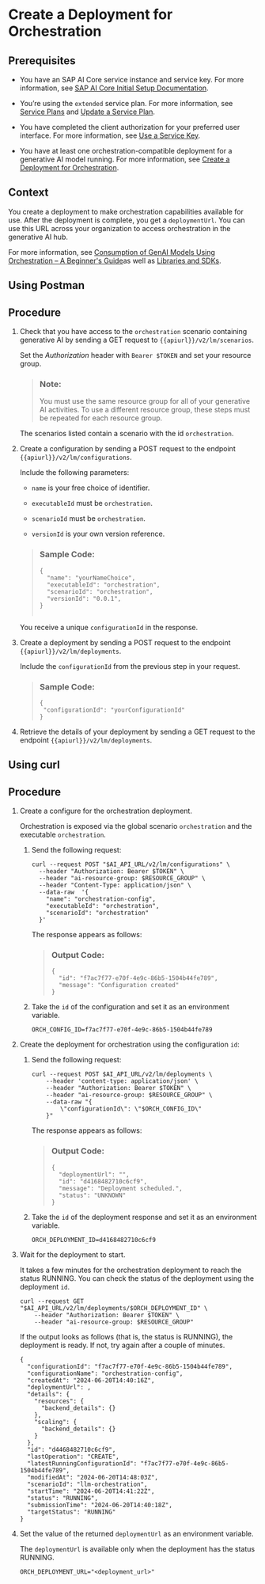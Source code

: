 <!-- loio4387aa7a9fa44402822ad6bc3631f846 -->

# Create a Deployment for Orchestration





<a name="loio4387aa7a9fa44402822ad6bc3631f846__prereq_nzn_mdw_tyb"/>

## Prerequisites

-   You have an SAP AI Core service instance and service key. For more information, see [SAP AI Core Initial Setup Documentation](https://help.sap.com/docs/AI_CORE/2d6c5984063c40a59eda62f4a9135bee/38c4599432d74c1d94e70f7c955a717d.html?locale=en-US&state=PRODUCTION&version=CLOUD).
-   You’re using the `extended` service plan. For more information, see [Service Plans](service-plans-c7244c6.md) and [Update a Service Plan](update-a-service-plan-924f892.md).
-   You have completed the client authorization for your preferred user interface. For more information, see [Use a Service Key](use-a-service-key-3a97465.md).

-   You have at least one orchestration-compatible deployment for a generative AI model running. For more information, see [Create a Deployment for Orchestration](create-a-deployment-for-orchestration-4387aa7.md).




<a name="loio4387aa7a9fa44402822ad6bc3631f846__context_oqk_24g_c2c"/>

## Context

You create a deployment to make orchestration capabilities available for use. After the deployment is complete, you get a `deploymentUrl`. You can use this URL across your organization to access orchestration in the generative AI hub.

For more information, see [Consumption of GenAI Models Using Orchestration – A Beginner's Guide](https://developers.sap.com/tutorials/ai-core-orchestration-consumption.html)as well as [Libraries and SDKs](libraries-and-sdks-499309d.md).

<a name="task_emp_lcz_bcc"/>

<!-- task\_emp\_lcz\_bcc -->

## Using Postman



<a name="task_emp_lcz_bcc__steps_upf_pcz_bcc"/>

## Procedure

1.  Check that you have access to the `orchestration` scenario containing generative AI by sending a GET request to `{{apiurl}}/v2/lm/scenarios`.

    Set the *Authorization* header with `Bearer $TOKEN` and set your resource group.

    > ### Note:  
    > You must use the same resource group for all of your generative AI activities. To use a different resource group, these steps must be repeated for each resource group.

    The scenarios listed contain a scenario with the id `orchestration`.

2.  Create a configuration by sending a POST request to the endpoint `{{apiurl}}/v2/lm/configurations`.

    Include the following parameters:

    -   `name` is your free choice of identifier.

    -   `executableId` must be `orchestration`.

    -   `scenarioId` must be `orchestration`.

    -   `versionId` is your own version reference.


    > ### Sample Code:  
    > ```
    > {
    > 	"name": "yourNameChoice",
    > 	"executableId": "orchestration",
    > 	"scenarioId": "orchestration",
    > 	"versionId": "0.0.1",
    > }
    >    
    > ```

    You receive a unique `configurationId` in the response.

3.  Create a deployment by sending a POST request to the endpoint `{{apiurl}}/v2/lm/deployments`.

    Include the `configurationId` from the previous step in your request.

    > ### Sample Code:  
    > ```
    > {
    >  "configurationId": "yourConfigurationId"
    > }
    > ```

4.  Retrieve the details of your deployment by sending a GET request to the endpoint `{{apiurl}}/v2/lm/deployments`.


<a name="task_yn2_tcz_bcc"/>

<!-- task\_yn2\_tcz\_bcc -->

## Using curl



<a name="task_yn2_tcz_bcc__steps_cdn_ycz_bcc"/>

## Procedure

1.  Create a configure for the orchestration deployment.

    Orchestration is exposed via the global scenario `orchestration` and the executable `orchestration`.

    1.  Send the following request:

        ```
        curl --request POST "$AI_API_URL/v2/lm/configurations" \
          --header "Authorization: Bearer $TOKEN" \
          --header "ai-resource-group: $RESOURCE_GROUP" \
          --header "Content-Type: application/json" \
          --data-raw  '{ 
            "name": "orchestration-config", 
            "executableId": "orchestration", 
            "scenarioId": "orchestration"
          }'
        ```

        The response appears as follows:

        > ### Output Code:  
        > ```
        > {
        >   "id": "f7ac7f77-e70f-4e9c-86b5-1504b44fe789",
        >   "message": "Configuration created"
        > }
        > ```

    2.  Take the `id` of the configuration and set it as an environment variable.

        ```
        ORCH_CONFIG_ID=f7ac7f77-e70f-4e9c-86b5-1504b44fe789
        ```


2.  Create the deployment for orchestration using the configuration `id`:

    1.  Send the following request:

        ```
        curl --request POST $AI_API_URL/v2/lm/deployments \
            --header 'content-type: application/json' \
            --header "Authorization: Bearer $TOKEN" \
            --header "ai-resource-group: $RESOURCE_GROUP" \
            --data-raw "{
                \"configurationId\": \"$ORCH_CONFIG_ID\"
            }"
        ```

        The response appears as follows:

        > ### Output Code:  
        > ```
        > {
        >   "deploymentUrl": "",
        >   "id": "d4168482710c6cf9",
        >   "message": "Deployment scheduled.",
        >   "status": "UNKNOWN"
        > }
        > ```

    2.  Take the `id` of the deployment response and set it as an environment variable.

        ```
        ORCH_DEPLOYMENT_ID=d4168482710c6cf9
        ```


3.  Wait for the deployment to start.

    It takes a few minutes for the orchestration deployment to reach the status RUNNING. You can check the status of the deployment using the deployment `id`.

    ```
    curl --request GET "$AI_API_URL/v2/lm/deployments/$ORCH_DEPLOYMENT_ID" \
        --header "Authorization: Bearer $TOKEN" \
        --header "ai-resource-group: $RESOURCE_GROUP"
    ```

    If the output looks as follows \(that is, the status is RUNNING\), the deployment is ready. If not, try again after a couple of minutes.

    ```
    {
      "configurationId": "f7ac7f77-e70f-4e9c-86b5-1504b44fe789",
      "configurationName": "orchestration-config",
      "createdAt": "2024-06-20T14:40:16Z",
      "deploymentUrl": ,
      "details": {
        "resources": {
          "backend_details": {}
        },
        "scaling": {
          "backend_details": {}
        }
      },
      "id": "d4468482710c6cf9",
      "lastOperation": "CREATE",
      "latestRunningConfigurationId": "f7ac7f77-e70f-4e9c-86b5-1504b44fe789",
      "modifiedAt": "2024-06-20T14:48:03Z",
      "scenarioId": "llm-orchestration",
      "startTime": "2024-06-20T14:41:22Z",
      "status": "RUNNING",
      "submissionTime": "2024-06-20T14:40:18Z",
      "targetStatus": "RUNNING"
    }
    ```

4.  Set the value of the returned `deploymentUrl` as an environment variable.

    The `deploymentUrl` is available only when the deployment has the status RUNNING.

    ```
    ORCH_DEPLOYMENT_URL="<deployment_url>"
    ```


